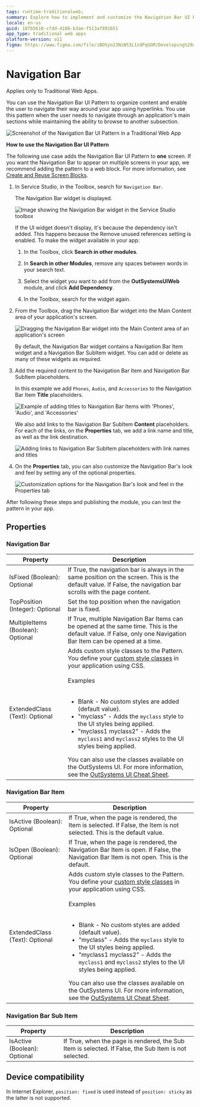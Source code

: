 ```yaml
---
tags: runtime-traditionalweb; 
summary: Explore how to implement and customize the Navigation Bar UI Pattern in OutSystems 11 (O11) for effective app navigation.
locale: en-us
guid: 107b5610-cfdd-4186-b3ae-f513af891651
app_type: traditional web apps
platform-version: o11
figma: https://www.figma.com/file/iBD5yo23NiW53L1zdPqGGM/Developing%20an%20Application?node-id=238:31
---
```


# Navigation Bar

<div class="info" markdown="1">

Applies only to Traditional Web Apps.

</div>

You can use the Navigation Bar UI Pattern to organize content and enable the user to navigate their way around your app using hyperlinks. You use this pattern when the user needs to navigate through an application's main sections while maintaining the ability to browse to another subsection.

![Screenshot of the Navigation Bar UI Pattern in a Traditional Web App](images/navigationbar-7-ss.png "Navigation Bar UI Pattern")

**How to use the Navigation Bar UI Pattern**

The following use case adds the Navigation Bar UI Pattern to **one** screen. If you want the Navigation Bar to appear on multiple screens in your app, we recommend adding the pattern to a web block. For more information, see [Create and Reuse Screen Blocks](../../../reuse/block-create-reuse.md).

1. In Service Studio, in the Toolbox, search for `Navigation Bar`.

    The Navigation Bar widget is displayed.

    ![Image showing the Navigation Bar widget in the Service Studio toolbox](images/navigationbar-6-ss.png "Navigation Bar Widget in Service Studio")

    If the UI widget doesn't display, it's because the dependency isn't added. This happens because the Remove unused references setting is enabled. To make the widget available in your app:

    1. In the Toolbox, click **Search in other modules**.

    1. In **Search in other Modules**, remove any spaces between words in your search text.
    
    1. Select the widget you want to add from the **OutSystemsUIWeb** module, and click **Add Dependency**. 
    
    1. In the Toolbox, search for the widget again.

1. From the Toolbox, drag the Navigation Bar widget into the Main Content area of your application's screen.

    ![Dragging the Navigation Bar widget into the Main Content area of an application's screen](images/navigationbar-1-ss.png "Dragging Navigation Bar Widget")

    By default, the Navigation Bar widget contains a Navigation Bar Item widget and a Navigation Bar SubItem widget. You can add or delete as many of these widgets as required.

1. Add the required content to the Navigation Bar Item and Navigation Bar SubItem placeholders.

    In this example we add `Phones`, `Audio`, and `Accessories` to the Navigation Bar Item **Title** placeholders.

    ![Example of adding titles to Navigation Bar Items with 'Phones', 'Audio', and 'Accessories'](images/navigationbar-12-ss.png "Navigation Bar Item Titles")

    We also add links to the Navigation Bar SubItem **Content** placeholders. For each of the links, on the **Properties** tab, we add a link name and title, as well as the link destination.

    ![Adding links to Navigation Bar SubItem placeholders with link names and titles](images/navigationbar-9-ss.png "Navigation Bar SubItem Links")

1. On the **Properties** tab, you can also customize the Navigation Bar's look and feel by setting any of the optional properties.

    ![Customization options for the Navigation Bar's look and feel in the Properties tab](images/navigationbar-3-ss.png "Customizing Navigation Bar Properties")

After following these steps and publishing the module, you can test the pattern in your app.

## Properties

### Navigation Bar

| Property                          | Description                                                                                                                                                                                                                                                                                                                                                                                                                                                                                                                                                                                                                        |
|-----------------------------------|------------------------------------------------------------------------------------------------------------------------------------------------------------------------------------------------------------------------------------------------------------------------------------------------------------------------------------------------------------------------------------------------------------------------------------------------------------------------------------------------------------------------------------------------------------------------------------------------------------------------------------|
| IsFixed (Boolean): Optional       | If True, the navigation bar is always in the same position on the screen. This is the default value. If False, the navigation bar scrolls with the page content.                                                                                                                                                                                                                                                                                                                                                                                                                                                                   |
| TopPosition (Integer): Optional   | Set the top position when the navigation bar is fixed.                                                                                                                                                                                                                                                                                                                                                                                                                                                                                                                                                                             |
| MultipleItems (Boolean): Optional | If True, multiple Navigation Bar Items can be opened at the same time. This is the default value. If False, only one Navigation Bar Item can be opened at a time.                                                                                                                                                                                                                                                                                                                                                                                                                                                                  |
| ExtendedClass (Text): Optional    | Adds custom style classes to the Pattern. You define your [custom style classes](../../../look-feel/css.md) in your application using CSS.<br/><br/>Examples<br/><br/> <ul><li>Blank - No custom styles are added (default value).</li><li>"myclass" - Adds the ``myclass`` style to the UI styles being applied.</li><li>"myclass1 myclass2" - Adds the ``myclass1`` and ``myclass2`` styles to the UI styles being applied.</li></ul>You can also use the classes available on the OutSystems UI. For more information, see the [OutSystems UI Cheat Sheet](https://outsystemsui.outsystems.com/OutSystemsUIWebsite/CheatSheet). |

### Navigation Bar Item

| Property                       | Description                                                                                                                                                                                                                                                                                                                                                                                                                                                                                                                                                                                                                        |
|--------------------------------|------------------------------------------------------------------------------------------------------------------------------------------------------------------------------------------------------------------------------------------------------------------------------------------------------------------------------------------------------------------------------------------------------------------------------------------------------------------------------------------------------------------------------------------------------------------------------------------------------------------------------------|
| IsActive (Boolean): Optional   | If True, when the page is rendered, the Item is selected. If False, the Item is not selected. This is the default value.                                                                                                                                                                                                                                                                                                                                                                                                                                                                                                           |
| IsOpen (Boolean): Optional     | If True, when the page is rendered, the Navigation Bar Item is open. If False, the Navigation Bar Item is not open. This is the default.                                                                                                                                                                                                                                                                                                                                                                                                                                                                                           |
| ExtendedClass (Text): Optional | Adds custom style classes to the Pattern. You define your [custom style classes](../../../look-feel/css.md) in your application using CSS.<br/><br/>Examples<br/><br/> <ul><li>Blank - No custom styles are added (default value).</li><li>"myclass" - Adds the ``myclass`` style to the UI styles being applied.</li><li>"myclass1 myclass2" - Adds the ``myclass1`` and ``myclass2`` styles to the UI styles being applied.</li></ul>You can also use the classes available on the OutSystems UI. For more information, see the [OutSystems UI Cheat Sheet](https://outsystemsui.outsystems.com/OutSystemsUIWebsite/CheatSheet). |

### Navigation Bar Sub Item

| Property                     | Description                                                                                           |
|------------------------------|-------------------------------------------------------------------------------------------------------|
| IsActive (Boolean): Optional | If True, when the page is rendered, the Sub Item is selected. If False, the Sub Item is not selected. |

## Device compatibility

In Internet Explorer, `position: fixed` is used instead of `position: sticky` as the latter is not supported.
